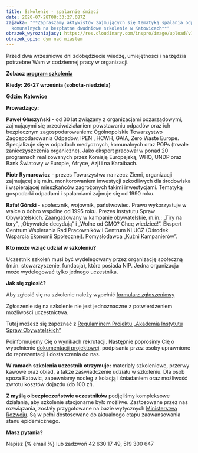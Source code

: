 ```yaml
---
title: Szkolenie - spalarnie śmieci
date: 2020-07-28T08:33:27.687Z
zajawka: "**Zapraszamy aktywistów zajmujących się tematyką spalania odpadów
  komunalnych na bezpłatne dwudniowe szkolenie w Katowicach**"
obrazek_wyrozniajacy: https://res.cloudinary.com/inspro/image/upload/v1595925185/aiso/Zdj%C4%99cia%20szkolenia/industry.png
obrazek_opis: dym nad miastem
---
```

Przed dwa wrześniowe dni zdobędziecie wiedzę, umiejętności i narzędzia potrzebne Wam w codziennej pracy w organizacji.

**Zobacz [program szkolenia](https://res.cloudinary.com/inspro/raw/upload/v1595925290/aiso/spalarNIE_Akademia_program_2020_09.doc)**  

**Kiedy: 26-27 września (sobota-niedziela)**

**Gdzie: Katowice**

**Prowadzący:** 

**Paweł Głuszyński** - od 30 lat związany z organizacjami pozarządowymi, zajmującymi się przeciwdziałaniem powstawaniu odpadów oraz ich bezpiecznym zagospodarowaniem: Ogólnopolskie Towarzystwo Zagospodarowania Odpadów, IPEN , HCWH, GAIA, Zero Waste Europe. Specjalizuje się w odpadach medycznych, komunalnych oraz POPs (trwałe zanieczyszczenia organiczne). Jako ekspert pracował w ponad 20 programach realizowanych przez Komisję Europejską, WHO, UNDP oraz Bank Światowy w Europie, Afryce, Azji i na Karaibach. 

**Piotr Rymarowicz** - prezes Towarzystwa na rzecz Ziemi, organizacji zajmującej się m.in. monitorowaniem inwestycji szkodliwych dla środowiska i wspierającej mieszkańców zagrożonych takimi inwestycjami. Tematyką gospodarki odpadami i spalarniami zajmuje się od 1990 roku. 

**Rafał Górski** - społecznik, wojownik, państwowiec. Prawo wykorzystuje w walce o dobro wspólne od 1995 roku. Prezes Instytutu Spraw Obywatelskich. Zaangażowany w kampanie obywatelskie, m.in.: „Tiry na tory”, „Obywatele decydują” i „Wolne od GMO? Chcę wiedzieć!”. Ekspert Centrum Wspierania Rad Pracowników i Centrum KLUCZ (Ośrodek Wsparcia Ekonomii Społecznej). Pomysłodawca „Kuźni Kampanierów”.

**Kto może wziąć udział w szkoleniu?**

Uczestnik szkoleń musi być wydelegowany przez organizację społeczną (m.in. stowarzyszenie, fundacja), która posiada NIP. Jedna organizacja może wydelegować tylko jednego uczestnika.

**Jak się zgłosić?**

Aby zgłosić się na szkolenie należy wypełnić [formularz zgłoszeniowy](https://forms.gle/1j9Ex9JfEXzKHzkH9) [](https://forms.gle/1j9Ex9JfEXzKHzkH9)

Zgłoszenie się na szkolenie nie jest jednoznaczne z potwierdzeniem możliwości uczestnictwa.

Tutaj możesz się zapoznać z [Regulaminem Projektu „Akademia Instytutu Spraw Obywatelskich” ](https://res.cloudinary.com/inspro/raw/upload/v1595492542/aiso/regulamin_z_zalacznikami.zip)

Poinformujemy Cię o wynikach rekrutacji. Następnie poprosimy Cię o wypełnienie [dokumentacji projektowej](https://res.cloudinary.com/inspro/raw/upload/v1595492482/aiso/dokumenty_przystapienia_do_projektu.zip), podpisania przez osoby uprawnione do reprezentacji i dostarczenia do nas.

**W ramach szkolenia uczestnik otrzymuje:** materiały szkoleniowe, przerwy kawowe oraz obiad, a także zaświadczenie udziału w szkoleniu. Dla osób spoza Katowic, zapewniamy nocleg z kolacją i śniadaniem oraz możliwość zwrotu kosztów dojazdu (do 100 zł).

**Z myślą o bezpieczeństwie uczestników** podjęliśmy kompleksowe działania, aby szkolenie stacjonarne było możliwe. Zastosowane przez nas rozwiązania, zostały przygotowane na bazie wytycznych [Ministerstwa Rozwoju](https://www.gov.pl/web/rozwoj/spotkania-biznesowe-szkolenia-konferencje-i-kongresy). Są w pełni dostosowane do aktualnego etapu zaawansowania stanu epidemicznego.

**Masz pytania?**

Napisz [](mailto:akademia@instytut.lodz.pl) {% email %} lub zadzwoń 42 630 17 49, 519 300 647